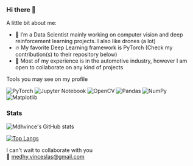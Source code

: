 ### Hi there 👋

A little bit about me:

- 🔭 I’m a Data Scientist mainly working on computer vision and deep reinforcement learning projects. I also like drones (a lot)
- 🔥 My favorite Deep Learning framework is PyTorch (Check my contribution(s) to their repository below)
- 👯 Most of my experience is in the automotive industry, however I am open to collaborate on any kind of projects

Tools you may see on my profile  
          
<!-- ![Python](https://img.shields.io/badge/python-3670A0?style=for-the-badge&logo=python&logoColor=ffdd54) -->
![PyTorch](https://img.shields.io/badge/PyTorch-%23EE4C2C.svg?style=for-the-badge&logo=PyTorch&logoColor=white)
![Jupyter Notebook](https://img.shields.io/badge/jupyter-%23FA0F00.svg?style=for-the-badge&logo=jupyter&logoColor=white)
![OpenCV](https://img.shields.io/badge/opencv-%23white.svg?style=for-the-badge&logo=opencv&logoColor=white)
![Pandas](https://img.shields.io/badge/pandas-%23150458.svg?style=for-the-badge&logo=pandas&logoColor=white)
![NumPy](https://img.shields.io/badge/numpy-%23013243.svg?style=for-the-badge&logo=numpy&logoColor=white)
![Matplotlib](https://img.shields.io/badge/Matplotlib-%23ffffff.svg?style=for-the-badge&logo=Matplotlib&logoColor=black)
<!-- ![C++](https://img.shields.io/badge/c++-%2300599C.svg?style=for-the-badge&logo=c%2B%2B&logoColor=white) -->
<!-- ![Rust](https://img.shields.io/badge/rust-%23000000.svg?style=for-the-badge&logo=rust&logoColor=white) -->
  
### Stats
![Mdhvince's GitHub stats](https://github-readme-stats.vercel.app/api?username=Mdhvince&show_icons=true&theme=transparent&count_private=true&include_all_commits=true)

[![Top Langs](https://github-readme-stats.vercel.app/api/top-langs/?username=Mdhvince&layout=compact&theme=transparent&hide=jupyter%20notebook)](https://github.com/Mdhvince)




  
I can't wait to collaborate with you  
📧 medhy.vinceslas@gmail.com

<!-- <span> 
    <img src="https://cdn.jsdelivr.net/gh/devicons/devicon/icons/python/python-original-wordmark.svg" height=70, width=70/>
    <img src="https://cdn.jsdelivr.net/gh/devicons/devicon/icons/pytorch/pytorch-plain-wordmark.svg" height=70, width=70/>
    <img src="https://cdn.jsdelivr.net/gh/devicons/devicon/icons/jupyter/jupyter-original-wordmark.svg" height=70, width=70/>
    <img src="https://cdn.jsdelivr.net/gh/devicons/devicon/icons/opencv/opencv-original-wordmark.svg" height=70, width=70/>
    <img src="https://cdn.jsdelivr.net/gh/devicons/devicon/icons/pandas/pandas-original-wordmark.svg" height=70, width=70/>
    <img src="https://cdn.jsdelivr.net/gh/devicons/devicon/icons/numpy/numpy-original-wordmark.svg" height=70, width=70/>
    <img src="https://cdn.jsdelivr.net/gh/devicons/devicon/icons/cplusplus/cplusplus-original.svg" height=70, width=70/>
    <img src="https://cdn.jsdelivr.net/gh/devicons/devicon/icons/rust/rust-plain.svg" height=70, width=70/>
    <img src="https://cdn.jsdelivr.net/gh/devicons/devicon/icons/latex/latex-original.svg" height=70, width=70/>
          
<span/> -->
